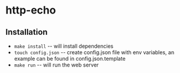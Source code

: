 # http-echo

## Installation

- `make install` -- will install dependencies
- `touch config.json` -- create config.json file with env variables, an example can be found in config.json.template
- `make run` -- will run the web server
